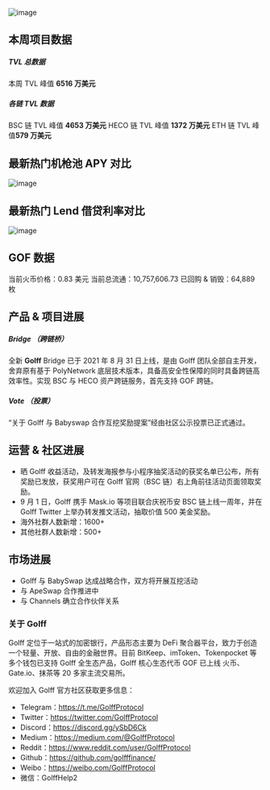 ![image](http://docs.golff.com/blog/page/16.jpg)



## 本周项目数据

##### **TVL 总数据**

本周 TVL 峰值 **6516 万美元**

##### **各链 TVL 数据**

BSC 链 TVL 峰值 **4653 万美元**
HECO 链 TVL 峰值 **1372 万美元**
ETH 链 TVL 峰值**579 万美元**

## 最新热门机枪池 APY 对比

![image](http://docs.golff.com/blog/page/17.png)

## 最新热门 Lend 借贷利率对比

![image](http://docs.golff.com/blog/page/18.png)

## GOF 数据

当前火币价格：0.83 美元
当前总流通：10,757,606.73
已回购 & 销毁：64,889 枚

## 产品 & 项目进展

##### Bridge （跨链桥）

全新 **Golff** Bridge 已于 2021 年 8 月 31 日上线，是由 Golff 团队全部自主开发，舍弃原有基于 PolyNetwork 底层技术版本，具备高安全性保障的同时具备跨链高效率性。实现 BSC 与 HECO 资产跨链服务，首先支持 GOF 跨链。

##### Vote （投票）

“关于 Golff 与 Babyswap 合作互挖奖励提案”经由社区公示投票已正式通过。

## 运营 & 社区进展

- 晒 Golff 收益活动，及转发海报参与小程序抽奖活动的获奖名单已公布，所有奖励已发放，获奖用户可在 Golff 官网（BSC 链）右上角前往活动页面领取奖励。
- 9 月 1 日，Golff 携手 Mask.io 等项目联合庆祝币安 BSC 链上线一周年，并在 Golff Twitter 上举办转发推文活动，抽取价值 500 美金奖励。
- 海外社群人数新增：1600+
- 其他社群人数新增：500+

## 市场进展

- Golff 与 BabySwap 达成战略合作，双方将开展互挖活动
- 与 ApeSwap 合作推进中
- 与 Channels 确立合作伙伴关系

### 关于 Golff

Golff 定位于一站式的加密银行，产品形态主要为 DeFi 聚合器平台，致力于创造一个轻量、开放、自由的金融世界。目前 BitKeep、imToken、Tokenpocket 等多个钱包已支持 Golff 全生态产品，Golff 核心生态代币 GOF 已上线 火币、Gate.io、抹茶等 20 多家主流交易所。

欢迎加入 Golff 官方社区获取更多信息：

- Telegram：https://t.me/GolffProtocol
- Twitter：https://twitter.com/GolffProtocol
- Discord：https://discord.gg/ySbD6Ck
- Medium：https://medium.com/@GolffProtocol
- Reddit：https://www.reddit.com/user/GolffProtocol
- Github：https://github.com/golfffinance/
- Weibo：https://weibo.com/GolffProtocol
- 微信：GolffHelp2